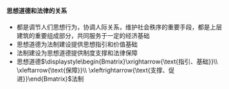 #### 思想道德和法律的关系
 - 都是调节人们思想行为，协调人际关系，维护社会秩序的重要手段，都是上层建筑的重要组成部分，共同服务于一定的经济基础
 - 思想道德为法制建设提供思想指引和价值基础
 - 法制建设为思想道德提供制度支撑和法律保障
 - 思想道德$\displaystyle\begin{Bmatrix}\xrightarrow{\text{指引、基础}}\\ \xleftarrow{\text{保障}}\\ \xleftrightarrow{\text{支撑、促进}}\end{Bmatrix}$法制